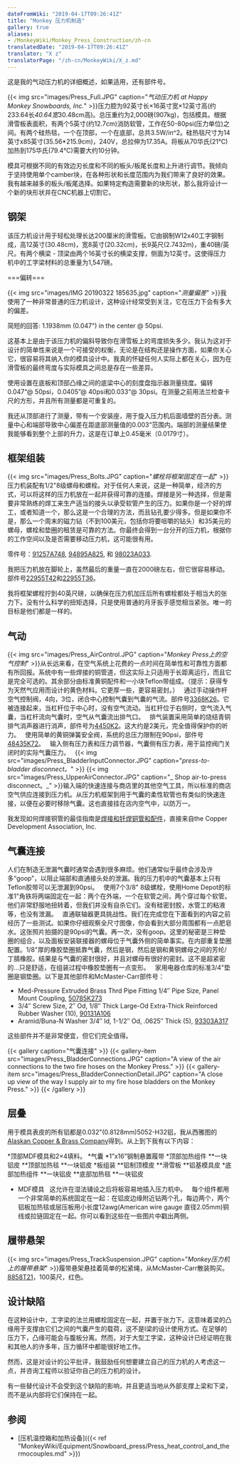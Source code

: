```yaml
---
dateFromWiki: "2019-04-17T09:26:41Z"
title: "Monkey 压力机制造"
gallery: true
aliases:
- /MonkeyWiki/Monkey_Press_Construction/zh-cn
translatedDate: "2019-04-17T09:26:41Z"
translator: "X z"
translatorPage: "/zh-cn/MonkeyWiki/X_z.md"
---
```

这是我的气动压力机的详细概述，如果适用，还有部件号。 

{{< img src="images/Press_Full.JPG" caption="_气动压力机 at Happy Monkey Snowboards, Inc._" >}}压力腔为92英寸长×16英寸宽×12英寸高(约233.64长*40.64宽*30.48cm高)。总压重约为2,000磅(907kg)，包括模具。根据滑雪板表面积，有两个5英寸(约12.7cm)消防软管，工作在50-80psi(压力单位)之间。有两个硅热毯，一个在顶部，一个在底部，总共3.5W/in^2。硅热毯尺寸为14英寸x85英寸(35.56*215.9cm)，240V，总拉伸为17.35A。将板从70华氏(21℃)加热到175华氏(79.4℃)需要大约10分钟。

模具可根据不同的有效边刃长度和不同的板头/板尾长度和上升进行调节。我倾向于坚持使用单个camber块，在各种形状和长度范围内为我们带来了良好的效果。我有越来越多的板头/板尾选择。如果特定构造需要新的块形状，那么我将设计一个新的块形状并在CNC机器上切割它。


## 钢架

该压力机设计用于轻松处理长达200厘米的滑雪板。它由钢制W12x40工字钢制成，高12英寸(30.48cm)，宽8英寸(20.32cm)，长9英尺(2.7432m)，重40磅/英尺。有两个横梁 - 顶梁由两个16英寸长的横梁支撑，侧面为12英寸。这使得压力机中的工字梁材料的总重量为1,547磅。

===偏转===

{{< img src="images/IMG 20190322 185635.jpg" caption="_测量偏差_" >}}我使用了一种非常普通的压力机设计，这种设计经常受到关注，它在压力下会有多大的偏差。 

简短的回答: 1.1938mm (0.047") in the center @ 50psi. 

这基本上是由于该压力机的偏斜导致你在滑雪板上的弯度损失多少。我认为这对于设计的简单性来说是一个可接受的权衡，无论是在结构还是操作方面，如果你关心它，很容易将其纳入你的模具设计中。我真的怀疑任何人实际上都在关心，因为在滑雪板的最终弯度与实际模具之间总是存在一些差异。

使用设置在底板和顶部凸缘之间的底梁中心的刻度盘指示器测量挠度。偏转0.047“@ 50psi，0.0405”@ 40psi和0.033“@ 30psi。在测量之前用法兰检查卡尺的方形，并且所有测量都是可重复的。

我还从顶部进行了测量，带有一个安装座，用于旋入压力机后面墙壁的百分表。测量中心和端部导致中心偏差在距底部测量值的0.003“范围内。端部的测量结果使我能够看到整个上部的升力，这是在订单上0.45毫米（0.0179寸）。


## 框架组装

 
{{< img src="images/Press_Bolts.JPG" caption="_螺栓将框架固定在一起_" >}}压力机装配有1/2"8级螺母和螺栓。对于任何人来说，这是一种简单，经济的方式，可以将这样的压力机放在一起并获得可靠的连接。焊接是另一种选择，但是需要非常熟练的焊工来生产适当的接头以承受软管产生的压力。如果你是一个好的焊工，或者知道一个，那么这是一个合理的方法，而且钻孔要少得多。但是如果你不是，那么一个周末的磁力钻（不到100美元，包括你将要咀嚼的钻头）和35美元的螺母，螺栓和垫圈的租赁是可靠的方法。你最终会得到一台分开的压力机，根据你的工作空间以及是否需要移动压力机，这可能很有用。 

零件号：[91257A748](http://www.mcmaster.com/#91257A748), [94895A825](http://www.mcmaster.com/#94895A825), 和 [98023A033](http://www.mcmaster.com/#98023A033).
 
我把压力机放在脚轮上，虽然最后的重量一直在2000磅左右，但它很容易移动。部件号[22955T42](http://www.mcmaster.com/#22955T42)和[22955T36](http://www.mcmaster.com/#22955T36)。

我将框架螺栓拧到40英尺磅，以确保在压力机加压后所有螺栓都处于相当大的张力下。没有什么科学的扭矩选择，只是使用普通的月牙扳手感觉相当紧张。唯一的目标是他们都是一样的。


## 气动

 
{{< img src="images/Press_AirControl.JPG" caption="_Monkey Press上的空气控制_" >}}从长远来看，在空气系统上花费的一点时间在简单性和可靠性方面都有所回报。系统中有一些焊接的铜管道，但这实际上只适用于长距离运行，而且它是完全可选的。其余部分由标准黄铜配件和一小块Teflon带组成。（提示：获得专为天然气应用而设计的黄色材料。它更厚一些，更容易密封。）
 
通过手动操作杆空气控制阀，4向，3位，闭合中心控制气囊到气囊的气流。部件号[3368K26](http://www.mcmaster.com/#3368K26)。它被连接起来，当杠杆位于中心时，没有空气流动。当杠杆位于右侧时，空气流入气囊，当杠杆流向气囊时，空气从气囊流出排气口。
 
排气装置采用简单的烧结青铜排气消声器进行消声，部件号为[4450K2](http://www.mcmaster.com/#4450K2)。这大约是2美元，完全值得保护你的听力。
 
使用简单的黄铜弹簧安全阀，系统的总压力限制在90psi，部件号[48435K72](http://www.mcmaster.com/#48435K72)。
 
输入侧有压力表和压力调节器，气囊侧有压力表，用于监控阀门关闭时的实际气囊压力。
 
{{< img src="images/Press_BladderInputConnector.JPG" caption="_press-to-bladder disconnect。_" >}} {{< img src="images/Press_UpperAirConnector.JPG" caption="_ Shop air-to-press disconnect。_" >}}输入端的快速连接与商店里的其他空气工具，所以标准的商店空气供应连接到压力机。从压力机框架到用于气囊的柔性软管也有类似的快速连接，以便在必要时移除气囊。这也直接挂在店内空气中，以防万一。

我发现如何焊接铜管的最佳指南是[焊接和钎焊铜管和配件](http://www.copper.org/publications/pub_list/pdf/soldering_brazing_ads.pdf)，直接来自the Copper Development Association, Inc.


## 气囊连接

 
人们在制造无泄漏气囊时通常会遇到很多麻烦。他们通常似乎最终会涉及许多“goop”，以阻止端部和直通接头处的泄漏。我的压力机中的气囊基本上只有Teflon胶带可以无泄漏到90psi。
 
使用7个3/8" 8级螺栓，使用Home Depot的标准1"角铁将两端固定在一起：两个在外端，一个在软管之间，两个穿过每个软管。他们非常舒服地扭转着，但我们并没有自杀它们。没有硅密封胶，水管工的粘液等，也没有泄漏。
 
直通联轴器更具挑战性。我们在完成您在下面看到的内容之前经历了一些测试。如果你仔细观察全尺寸图像，你会看到大部分周围都有一点肥皂水。这张照片拍摄的是90psi的气囊。再一次，没有goop。这里的秘密是三种垫圈的组合，以及面板安装联接器的螺母位于气囊外侧的简单事实。在内部重复垫圈配置。1/8"厚的橡胶垫圈抵靠气囊，然后是钢，然后是钢和黄铜螺母之间的芳纶/丁腈橡胶。结果是与气囊的密封很好，并且对螺母有很好的密封。这不是超紧密的...只是舒适，在组装过程中橡胶垫圈有一点变形。
 
家用电器仓库的标准3/4"垫圈是钢垫圈。以下是其他部件和McMaster-Carr部件号：

- Med-Pressure Extruded Brass Thrd Pipe Fitting 1/4″ Pipe Size, Panel Mount Coupling, [50785K273](http://www.mcmaster.com/#50785K273)
- 3/4″ Screw Size, 2″ Od, 1/8″ Thick Large-Od Extra-Thick Reinforced Rubber Washer (10), [90131A106](http://www.mcmaster.com/#90131A106)
- Aramid/Buna-N Washer 3/4″ Id, 1-1/2″ Od, .0625″ Thick (5), [93303A317](http://www.mcmaster.com/#93303A317)
 
这些部件并不是非常便宜，但它们完全值得。

{{< gallery  caption="气囊连接" >}}
{{< gallery-item src="images/Press_BladderConnections.JPG" caption="A view of the air connections to the two fire hoses on the Monkey Press." >}}
{{< gallery-item src="images/Press_BladderConnectionDetail.JPG" caption="A close up view of the way I supply air to my fire hose bladders on the Monkey Press." >}}
{{< /gallery >}}

 

## 层叠

 
用于模具表皮的所有铝都是0.032"(0.8128mm)5052-H32铝，我从西雅图的[Alaskan Copper & Brass Company](http://www.alaskancopper.com/)得到。从上到下我有以下内容： 

*顶部MDF模具和2×4填料。
*气囊
*1”x16”钢制悬置履带
*顶部加热组件
**一块铝皮
**顶部加热毯
**一块铝皮
*板组装
**铝制顶模皮
**滑雪板
**铝基模具皮
*底部加热组件
**一块铝皮
**底部加热毯
**一块铝皮
- MDF模具
 
这允许在湿法铺设之后将板容易地插入压力机中。
 
每个组件都用一个非常简单的系统固定在一起：在铝皮边缘附近钻两个孔，每边两个，两个铝板加热毯或层压板用小长度12awg(American wire gauge 直径2.05mm)铜线或拉链固定在一起。你可以看到这些在一些图片中戳出两侧。


## 履带悬架

 
{{< img src="images/Press_TrackSuspension.JPG" caption="_Monkey压力机上的履带悬架_" >}}履带悬架悬挂着简单的松紧绳，从McMaster-Carr散装购买。 [8858T21](http://www.mcmaster.com/#8858T21)，100英尺，红色。


## 设计缺陷

在这种设计中，工字梁的法兰用螺栓固定在一起，并置于张力下。这意味着梁的凸缘用于支撑由它们之间的气囊产生的载荷，这不是I梁的设计使用方式。在足够的压力下，凸缘可能会与腹板分离。然而，对于大型工字梁，这种设计已经证明在我和其他人的许多年，压力循环中都能很好地工作。 

然而，这是对设计的公平批评，我鼓励任何想要建立自己的压力机的人考虑这一点，并咨询工程师以验证你自己的压力机的设计。

有一些替代设计不会受到这个缺陷的影响，并且更适当地从外部支撑上梁和下梁，而不是从内部将它们保持在一起。 


## 参阅

- [压机温控箱和加热设备]({{< ref "MonkeyWiki/Equipment/Snowboard_press/Press_heat_control_and_thermocouples.md" >}})




